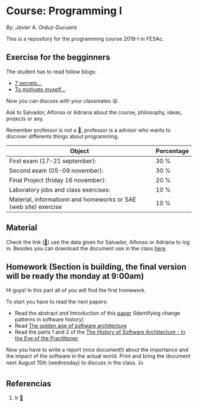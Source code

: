 # Course: Programming I
*By: Javier A. Orduz-Ducuara*

This is a repository for the programming course 2019-I in FESAc. 


## Exercise for the begginners
The student has to read follow blogs:
- [7 secrets...](https://www.codementor.io/codementorteam/7-secrets-to-staying-motivated-when-learning-to-code-a2dy7hqar) 
- [To motivate myself...](https://www.quora.com/What-can-I-do-to-motivate-myself-for-programming-regularly-for-4-6-hours)

Now you can discuss with your classmates :stuck_out_tongue_winking_eye:.

Ask to Salvador, Alfonso or Adriana about the course, philosophy, ideas, projects or any.


Remember professor is not a :cop:, professor is a advisor who wants to discover differents things about 
programming.

   Object                                                         |  Porcentage  |
------------------------------------------------------------------| -------------|
  First exam (17-21 september):                 | 30 %         |
  Second exam (05-09 november):                 | 30 %         |
  Final Project (friday 16 november):                        | 20 %         |    
  Laboratory jobs and class exercises:                            | 10 %         |
  Material, informationn and homeworks or SAE (web site) exercise |10 %          |
  
## Material
Check the link ([:link:](http://sae.acatlan.unam.mx/)) use the data given for Salvador, Alfonso or Adriana to log in.
Besides you can download the document use in the class [here](https://www.dropbox.com/s/zrnxyf1xrojbpag/prgrmmng-I-clss.pdf?dl=0).

## Homework (Section is building, the final version will be ready the monday at 9:00am)

Hi guys! In this part all of you will find the first homework. 

To start you have to read the next papers:
- Read the abstract and Introduction of this [paper](https://arxiv.org/pdf/1307.1719.pdf) (Identifying change patterns in software history)
- Read [The golden age of software architecture](https://ieeexplore.ieee.org/document/1605176/)
- Read the parts 1 and 2 of the [The History of Software Architecture - In the Eye of the Practitioner](https://arxiv.org/pdf/1806.04055.pdf)

Now you have to write a report (nice document!) about the importance and the impact of the software in the actual world. 
Print and bring the document next August 15th (wednesday) to discuss in the class. :+1: 

## Referencias
1. Ir [:link:](http://www.mis-algoritmos.com/)

